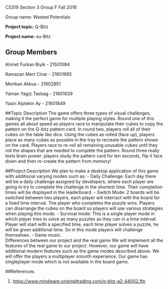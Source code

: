 CS319 Section 3 Group F Fall 2018

Group name: Wasted Potentials

**Project topic:** Q-Bitz

**Project name:** кu-Bitz

Group Members
----------------------------

Ahmet Furkan Biyik - 21501084  

Ramazan Mert Cinar - 21601985

Mertkan Akkus - 21602951

Yaman Yagiz Tasbag - 21601639

Yasin Alptekin Ay - 21601849


##Topic Description
   The game offers three types of visual challenges, making it the perfect game for multiple playing styles. Round one of this games all about speed as players race to manipulate their cubes to copy the pattern on the Q-bitz pattern card. In round two, players roll all of their cubes on the table like dice. Using the cubes as rolled (face up), players place as many cubes as possible in the tray to recreate the pattern shown on the card. Players race to re-roll all remaining unusable cubes until they roll the shapes that are needed to complete the pattern. Round three really tests brain power: players study the pattern card for ten seconds, flip it face down and then re-create the pattern from memory! 
   
##Project Description
We plan to make a desktop application of this game with additional varying modes such as:
    - Daily Challenge: Each day there will be a daily challenge assigned by developers, where each player are going to try to complete the challenge in the shortest time. Their completion times will be displayed in the leaderboard.
    - Switch Mode: 2 boards will be switched between two players, each player will interract with the board for a fixed time interval. The player who completes the puzzle wins. Players can disarrange the cubes on the board so players will use various strategies when playing this mode.
    - Survival mode: This is a single player mode in which player tries to solve as many puzzles as they can in a time interval. Player will start with a specified time, each time player solves a puzzle, he will be given additional time. So in this mode players will challenge themselves.
    - Game music.  
Differences between our project and the real game
  We will implement all the features of the real game to our project. However, our game will have additional modern features such as the game modes described above. We will offer the players a multiplayer smooth experience. Our game has singleplayer mode which is not available in the board game. 

##References

1) https://www.mindware.orientaltrading.com/q-bitz-a2-44002.fltr
